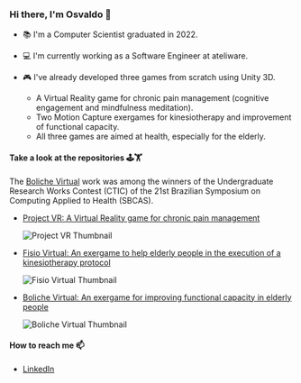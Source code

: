 ### Hi there, I'm Osvaldo 👋
- 📚 I'm a Computer Scientist graduated in 2022.
- 💻 I'm currently working as a Software Engineer at ateliware.
- 🎮 I've already developed three games from scratch using Unity 3D.

  - A Virtual Reality game for chronic pain management (cognitive engagement and mindfulness meditation).
  - Two Motion Capture exergames for kinesiotherapy and improvement of functional capacity.
  - All three games are aimed at health, especially for the elderly.

#### Take a look at the repositories 🕹️🏋️
The [Boliche Virtual](https://github.com/OsvaldoBecker/Unity3D-BolicheVirtual) work was among the winners of the Undergraduate Research Works Contest (CTIC) of the 21st Brazilian Symposium on Computing Applied to Health (SBCAS).
- [Project VR: A Virtual Reality game for chronic pain management](https://github.com/OsvaldoBecker/Unity3D-ProjectVR)

  ![Project VR Thumbnail](https://repository-images.githubusercontent.com/586189623/5d8f7928-b8c7-4fdc-abc0-6391742875bd)
- [Fisio Virtual: An exergame to help elderly people in the execution of a kinesiotherapy protocol](https://github.com/OsvaldoBecker/Unity3D-FisioVirtual)

  ![Fisio Virtual Thumbnail](https://repository-images.githubusercontent.com/586188608/eda53454-9bf0-428f-85dd-c65c7cbe1991)
- [Boliche Virtual: An exergame for improving functional capacity in elderly people](https://github.com/OsvaldoBecker/Unity3D-BolicheVirtual)

  ![Boliche Virtual Thumbnail](https://repository-images.githubusercontent.com/586185531/5d03f60e-1724-4fe6-b715-541b087b4843)

#### How to reach me 📫
- [LinkedIn](https://www.linkedin.com/in/osvaldo-becker)
